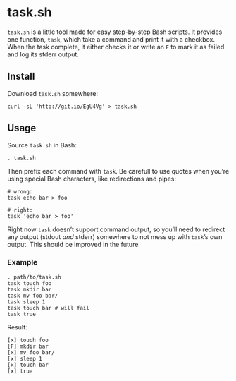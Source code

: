 # task.sh

``task.sh`` is a little tool made for easy step-by-step Bash scripts. It
provides one function, `task`, which take a command and print it with a
checkbox. When the task complete, it either checks it or write an `F` to mark
it as failed and log its stderr output.

## Install

Download `task.sh` somewhere:

    curl -sL 'http://git.io/EgU4Vg' > task.sh


## Usage

Source `task.sh` in Bash:

    . task.sh

Then prefix each command with `task`. Be carefull to use quotes when you’re
using special Bash characters, like redirections and pipes:

    # wrong:
    task echo bar > foo

    # right:
    task 'echo bar > foo'

Right now `task` doesn’t support command output, so you’ll need to redirect any
output (stdout _and_ stderr) somewhere to not mess up with `task`’s own output.
This should be improved in the future.


### Example

    . path/to/task.sh
    task touch foo
    task mkdir bar
    task mv foo bar/
    task sleep 1
    task touch bar # will fail
    task true

Result:

    [x] touch foo
    [F] mkdir bar
    [x] mv foo bar/
    [x] sleep 1
    [x] touch bar
    [x] true
